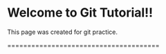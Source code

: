 Welcome to Git Tutorial!!
===================

This page was created for git practice.

======================================